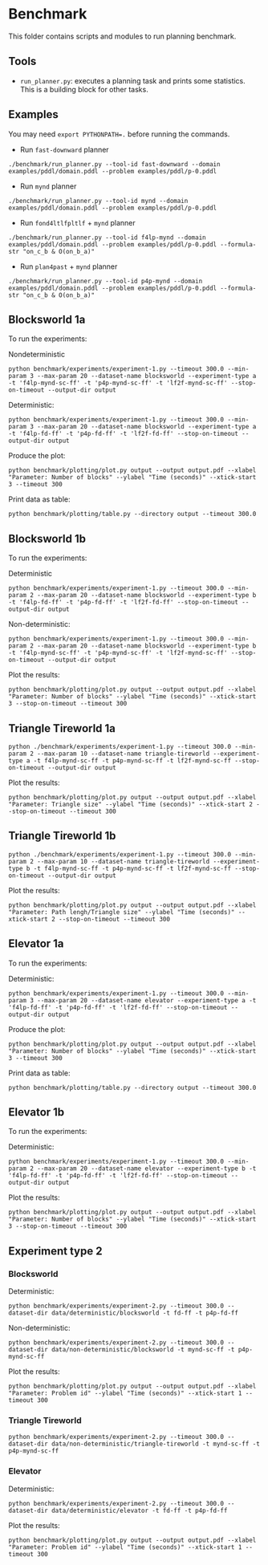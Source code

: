 # Benchmark

This folder contains scripts and modules to run planning benchmark.

## Tools

- `run_planner.py`: executes a planning task and prints some statistics. This is a building block for other tasks.

## Examples

You may need `export PYTHONPATH=.` before running the commands.

- Run `fast-downward` planner  

```
./benchmark/run_planner.py --tool-id fast-downward --domain examples/pddl/domain.pddl --problem examples/pddl/p-0.pddl
```

- Run `mynd` planner  

```
./benchmark/run_planner.py --tool-id mynd --domain examples/pddl/domain.pddl --problem examples/pddl/p-0.pddl
```

- Run `fond4ltlfpltlf` + `mynd` planner  

```
./benchmark/run_planner.py --tool-id f4lp-mynd --domain examples/pddl/domain.pddl --problem examples/pddl/p-0.pddl --formula-str "on_c_b & O(on_b_a)"
```

- Run `plan4past` + `mynd` planner  

```
./benchmark/run_planner.py --tool-id p4p-mynd --domain examples/pddl/domain.pddl --problem examples/pddl/p-0.pddl --formula-str "on_c_b & O(on_b_a)"
```

## Blocksworld 1a

To run the experiments:

Nondeterministic
```
python benchmark/experiments/experiment-1.py --timeout 300.0 --min-param 3 --max-param 20 --dataset-name blocksworld --experiment-type a -t 'f4lp-mynd-sc-ff' -t 'p4p-mynd-sc-ff' -t 'lf2f-mynd-sc-ff' --stop-on-timeout --output-dir output 
```

Deterministic:
```
python benchmark/experiments/experiment-1.py --timeout 300.0 --min-param 3 --max-param 20 --dataset-name blocksworld --experiment-type a -t 'f4lp-fd-ff' -t 'p4p-fd-ff' -t 'lf2f-fd-ff' --stop-on-timeout --output-dir output
```

Produce the plot:

```
python benchmark/plotting/plot.py output --output output.pdf --xlabel "Parameter: Number of blocks" --ylabel "Time (seconds)" --xtick-start 3 --timeout 300
```

Print data as table:

```
python benchmark/plotting/table.py --directory output --timeout 300.0
```

## Blocksworld 1b

To run the experiments:

Deterministic
```
python benchmark/experiments/experiment-1.py --timeout 300.0 --min-param 2 --max-param 20 --dataset-name blocksworld --experiment-type b -t 'f4lp-fd-ff' -t 'p4p-fd-ff' -t 'lf2f-fd-ff' --stop-on-timeout --output-dir output
```

Non-deterministic:
```
python benchmark/experiments/experiment-1.py --timeout 300.0 --min-param 2 --max-param 20 --dataset-name blocksworld --experiment-type b -t 'f4lp-mynd-sc-ff' -t 'p4p-mynd-sc-ff' -t 'lf2f-mynd-sc-ff' --stop-on-timeout --output-dir output
```

Plot the results:
```
python benchmark/plotting/plot.py output --output output.pdf --xlabel "Parameter: Number of blocks" --ylabel "Time (seconds)" --xtick-start 3 --stop-on-timeout --timeout 300
```

## Triangle Tireworld 1a

```
python ./benchmark/experiments/experiment-1.py --timeout 300.0 --min-param 2 --max-param 10 --dataset-name triangle-tireworld --experiment-type a -t f4lp-mynd-sc-ff -t p4p-mynd-sc-ff -t lf2f-mynd-sc-ff --stop-on-timeout --output-dir output
```

Plot the results:
```
python benchmark/plotting/plot.py output --output output.pdf --xlabel "Parameter: Triangle size" --ylabel "Time (seconds)" --xtick-start 2 --stop-on-timeout --timeout 300
```

## Triangle Tireworld 1b

```
python ./benchmark/experiments/experiment-1.py --timeout 300.0 --min-param 2 --max-param 10 --dataset-name triangle-tireworld --experiment-type b -t f4lp-mynd-sc-ff -t p4p-mynd-sc-ff -t lf2f-mynd-sc-ff --stop-on-timeout --output-dir output
```

Plot the results:
```
python benchmark/plotting/plot.py output --output output.pdf --xlabel "Parameter: Path lengh/Triangle size" --ylabel "Time (seconds)" --xtick-start 2 --stop-on-timeout --timeout 300
```

## Elevator 1a

To run the experiments:

Deterministic:
```
python benchmark/experiments/experiment-1.py --timeout 300.0 --min-param 3 --max-param 20 --dataset-name elevator --experiment-type a -t 'f4lp-fd-ff' -t 'p4p-fd-ff' -t 'lf2f-fd-ff' --stop-on-timeout --output-dir output
```

Produce the plot:

```
python benchmark/plotting/plot.py output --output output.pdf --xlabel "Parameter: Number of blocks" --ylabel "Time (seconds)" --xtick-start 3 --timeout 300
```

Print data as table:

```
python benchmark/plotting/table.py --directory output --timeout 300.0
```

## Elevator 1b

To run the experiments:

Deterministic:
```
python benchmark/experiments/experiment-1.py --timeout 300.0 --min-param 2 --max-param 20 --dataset-name elevator --experiment-type b -t 'f4lp-fd-ff' -t 'p4p-fd-ff' -t 'lf2f-fd-ff' --stop-on-timeout --output-dir output
```

Plot the results:
```
python benchmark/plotting/plot.py output --output output.pdf --xlabel "Parameter: Number of blocks" --ylabel "Time (seconds)" --xtick-start 3 --stop-on-timeout --timeout 300
```


## Experiment type 2

### Blocksworld 

Deterministic:
```
python benchmark/experiments/experiment-2.py --timeout 300.0 --dataset-dir data/deterministic/blocksworld -t fd-ff -t p4p-fd-ff 
```

Non-deterministic:
```
python benchmark/experiments/experiment-2.py --timeout 300.0 --dataset-dir data/non-deterministic/blocksworld -t mynd-sc-ff -t p4p-mynd-sc-ff
```

Plot the results:
```
python benchmark/plotting/plot.py output --output output.pdf --xlabel "Parameter: Problem id" --ylabel "Time (seconds)" --xtick-start 1 --timeout 300
```

### Triangle Tireworld

```
python benchmark/experiments/experiment-2.py --timeout 300.0 --dataset-dir data/non-deterministic/triangle-tireworld -t mynd-sc-ff -t p4p-mynd-sc-ff
```

### Elevator 

Deterministic:
```
python benchmark/experiments/experiment-2.py --timeout 300.0 --dataset-dir data/deterministic/elevator -t fd-ff -t p4p-fd-ff 
```

Plot the results:
```
python benchmark/plotting/plot.py output --output output.pdf --xlabel "Parameter: Problem id" --ylabel "Time (seconds)" --xtick-start 1 --timeout 300
```
